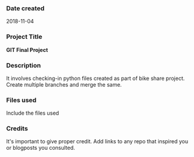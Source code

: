 ### Date created
2018-11-04

### Project Title
__GIT Final Project__

### Description
It involves checking-in python files created as part of bike share project. Create multiple branches and merge the same.

### Files used
Include the files used

### Credits
It's important to give proper credit. Add links to any repo that inspired you or blogposts you consulted.
